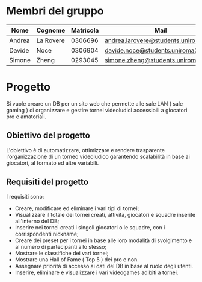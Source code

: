 # Membri del gruppo

| Nome   | Cognome   | Matricola | Mail                                 |
| ------ | --------- | --------- | ------------------------------------ |
| Andrea | La Rovere | 0306696   | andrea.larovere@students.uniroma2.eu |
| Davide | Noce      | 0306904   | davide.noce@students.uniroma2.eu     |
| Simone | Zheng     | 0293045   | simone.zheng@students.uniroma2.eu    |
# Progetto
Si vuole creare un DB per un sito web che permette alle sale LAN ( sale gaming ) di organizzare e gestire tornei videoludici accessibili a giocatori pro e amatoriali. 
## Obiettivo del progetto
L'obiettivo è di automatizzare, ottimizzare e rendere trasparente l'organizzazione di un torneo videoludico garantendo scalabilità in base ai giocatori, al formato ed altre variabili.
## Requisiti del progetto
I requisiti sono:
- Creare, modificare ed eliminare i vari tipi di tornei;
- Visualizzare il totale dei tornei creati, attività, giocatori e squadre inserite all'interno del DB;
- Inserire nei tornei creati i singoli giocatori o le squadre, con i corrispondenti nickname;
- Creare dei preset per i tornei in base alle loro modalità di svolgimento e al numero di partecipanti allo stesso;
- Mostrare le classifiche dei vari tornei;
- Mostrare una Hall of Fame ( Top 5 ) dei pro e non.
- Assegnare priorità di accesso ai dati del DB in base al ruolo degli utenti.
- Inserire, eliminare e visualizzare i vari videogames adibiti a tornei.
